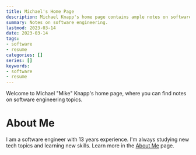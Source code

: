 ```yaml
---
title: Michael's Home Page
description: Michael Knapp's home page contains ample notes on software engineering.
summary: Notes on software engineering.
lastmod: 2023-03-14
date: 2023-03-14
tags:
- software
- resume
categories: []
series: []
keywords:
- software
- resume
---
```


Welcome to Michael "Mike" Knapp's home page, where you can find notes on software engineering topics.

# About Me

I am a software engineer with 13 years experience.  I'm always studying new tech topics and 
learning new skills.  Learn more in the [About Me](/about-me) page.
